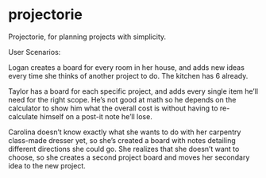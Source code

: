 # projectorie

Projectorie, for planning projects with simplicity.

User Scenarios:

Logan creates a board for every room in her house, and adds new ideas every time she thinks of another project to do. The kitchen has 6 already. 

Taylor has a board for each specific project, and adds every single item he’ll need for the right scope. He’s not good at math so he depends on the calculator to show him what the overall cost is without having to re-calculate himself on a post-it note he’ll lose.

Carolina doesn’t know exactly what she wants to do with her carpentry class-made dresser yet, so she’s created a board with notes detailing different directions she could go. She realizes that she doesn’t want to choose, so she creates a second project board and moves her secondary idea to the new project. 